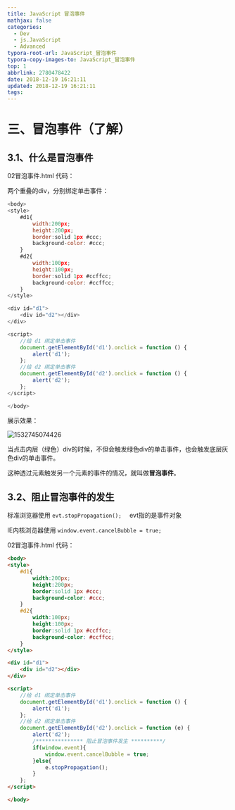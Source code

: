```yaml
---
title: JavaScript 冒泡事件
mathjax: false
categories:
  - Dev
  - js.JavaScript
  - Advanced
typora-root-url: JavaScript_冒泡事件
typora-copy-images-to: JavaScript_冒泡事件
top: 1
abbrlink: 2780478422
date: 2018-12-19 16:21:11
updated: 2018-12-19 16:21:11
tags:
---
```



# 三、冒泡事件（了解）

## 3.1、什么是冒泡事件

02冒泡事件.html 代码：

两个重叠的div，分别绑定单击事件：

```javascript
<body>
<style>
    #d1{
        width:200px;
        height:200px;
        border:solid 1px #ccc;
        background-color: #ccc;
    }
    #d2{
        width:100px;
        height:100px;
        border:solid 1px #ccffcc;
        background-color: #ccffcc;
    }
</style>

<div id="d1">
    <div id="d2"></div>
</div>

<script>
    //给 d1 绑定单击事件
    document.getElementById('d1').onclick = function () {
        alert('d1');
    };
    //给 d2 绑定单击事件
    document.getElementById('d2').onclick = function () {
        alert('d2');
    };
</script>

</body>
```

展示效果：

![1532745074426](1532745074426.png)

当点击内层（绿色）div的时候，不但会触发绿色div的单击事件，也会触发底层灰色div的单击事件。

这种透过元素触发另一个元素的事件的情况，就叫做**冒泡事件**。



## 3.2、阻止冒泡事件的发生

标准浏览器使用  `evt.stopPropagation();  `    evt指的是事件对象

IE内核浏览器使用  ``window.event.cancelBubble = true;  ``



02冒泡事件.html  代码：

```html
<body>
<style>
    #d1{
        width:200px;
        height:200px;
        border:solid 1px #ccc;
        background-color: #ccc;
    }
    #d2{
        width:100px;
        height:100px;
        border:solid 1px #ccffcc;
        background-color: #ccffcc;
    }
</style>

<div id="d1">
    <div id="d2"></div>
</div>

<script>
    //给 d1 绑定单击事件
    document.getElementById('d1').onclick = function () {
        alert('d1');
    };
    //给 d2 绑定单击事件
    document.getElementById('d2').onclick = function (e) {
        alert('d2');
        /*************** 阻止冒泡事件发生 **********/
        if(window.event){
            window.event.cancelBubble = true;
        }else{
            e.stopPropagation();
        }
    };
</script>

</body>
```



